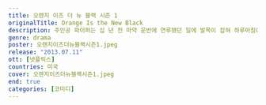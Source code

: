 ```yaml
---
title: 오렌지 이즈 더 뉴 블랙 시즌 1
originalTitle: Orange Is the New Black
description: 주인공 파이퍼는 십 년 전 마약 운반에 연루됐던 일에 발목이 잡혀 하루아침에 안락한 뉴욕 생활에서 주황색 죄수복을 입는 처지가 된다.
genre: drama
poster: 오렌지이즈더뉴블랙시즌1.jpeg
release: "2013.07.11"
ott: [넷플릭스]
countries: 미국
cover: 오렌지이즈더뉴블랙시즌1.jpeg
end: true
categories: [코미디]
---
```


